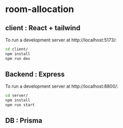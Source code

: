 # room-allocation

## client : React + tailwind

To run a development server at http://localhost:5173/:
```sh
cd client/
npm install
npm run dev
```

## Backend : Express

To run a development server at http://localhost:8800/:
```sh
cd server/
npm install
npm run start
```

## DB : Prisma
